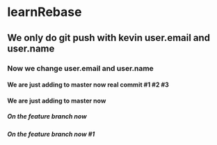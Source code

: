 # learnRebase

## We only do git push with kevin user.email and user.name

### Now we change user.email and user.name

#### We are just adding to master now real commit #1 #2 #3

#### We are just adding to master now

##### On the feature branch now

##### On the feature branch now #1
